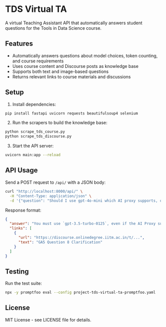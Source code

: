 # TDS Virtual TA

A virtual Teaching Assistant API that automatically answers student questions for the Tools in Data Science course.

## Features

- Automatically answers questions about model choices, token counting, and course requirements
- Uses course content and Discourse posts as knowledge base
- Supports both text and image-based questions
- Returns relevant links to course materials and discussions

## Setup

1. Install dependencies:
```bash
pip install fastapi uvicorn requests beautifulsoup4 selenium
```

2. Run the scrapers to build the knowledge base:
```bash
python scrape_tds_course.py
python scrape_tds_discourse.py
```

3. Start the API server:
```bash
uvicorn main:app --reload
```

## API Usage

Send a POST request to `/api/` with a JSON body:

```bash
curl "http://localhost:8000/api/" \
  -H "Content-Type: application/json" \
  -d '{"question": "Should I use gpt-4o-mini which AI proxy supports, or gpt3.5 turbo?"}'
```

Response format:
```json
{
  "answer": "You must use `gpt-3.5-turbo-0125`, even if the AI Proxy supports other models like `gpt-4o-mini`. Use the OpenAI API directly for this question.",
  "links": [
    {
      "url": "https://discourse.onlinedegree.iitm.ac.in/t/...",
      "text": "GA5 Question 8 Clarification"
    }
  ]
}
```

## Testing

Run the test suite:
```bash
npx -y promptfoo eval --config project-tds-virtual-ta-promptfoo.yaml
```

## License

MIT License - see LICENSE file for details.
